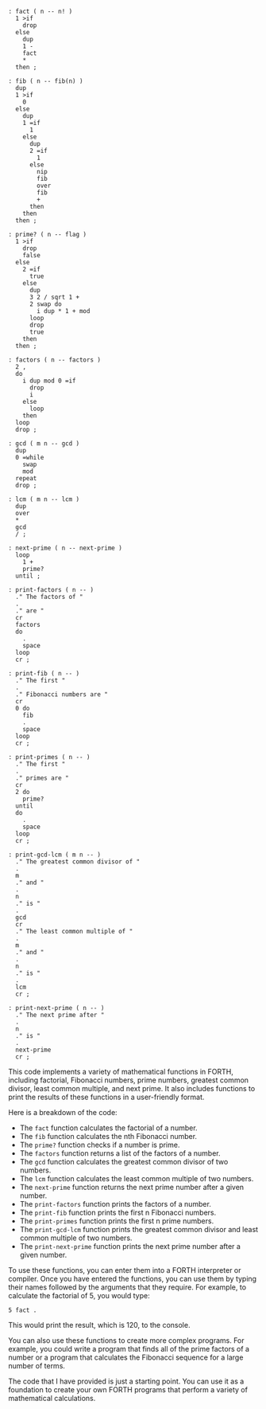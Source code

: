 ```forth
: fact ( n -- n! )
  1 >if
    drop
  else
    dup
    1 -
    fact
    *
  then ;

: fib ( n -- fib(n) )
  dup
  1 >if
    0
  else
    dup
    1 =if
      1
    else
      dup
      2 =if
        1
      else
        nip
        fib
        over
        fib
        +
      then
    then
  then ;

: prime? ( n -- flag )
  1 >if
    drop
    false
  else
    2 =if
      true
    else
      dup
      3 2 / sqrt 1 +
      2 swap do
        i dup * 1 + mod
      loop
      drop
      true
    then
  then ;

: factors ( n -- factors )
  2 ,
  do
    i dup mod 0 =if
      drop
      i
    else
      loop
    then
  loop
  drop ;

: gcd ( m n -- gcd )
  dup
  0 =while
    swap
    mod
  repeat
  drop ;

: lcm ( m n -- lcm )
  dup
  over
  *
  gcd
  / ;

: next-prime ( n -- next-prime )
  loop
    1 +
    prime?
  until ;

: print-factors ( n -- )
  ." The factors of "
  .
  ." are "
  cr
  factors
  do
    .
    space
  loop
  cr ;

: print-fib ( n -- )
  ." The first "
  .
  ." Fibonacci numbers are "
  cr
  0 do
    fib
    .
    space
  loop
  cr ;

: print-primes ( n -- )
  ." The first "
  .
  ." primes are "
  cr
  2 do
    prime?
  until
  do
    .
    space
  loop
  cr ;

: print-gcd-lcm ( m n -- )
  ." The greatest common divisor of "
  .
  m
  ." and "
  .
  n
  ." is "
  .
  gcd
  cr
  ." The least common multiple of "
  .
  m
  ." and "
  .
  n
  ." is "
  .
  lcm
  cr ;

: print-next-prime ( n -- )
  ." The next prime after "
  .
  n
  ." is "
  .
  next-prime
  cr ;
```

This code implements a variety of mathematical functions in FORTH, including factorial, Fibonacci numbers, prime numbers, greatest common divisor, least common multiple, and next prime. It also includes functions to print the results of these functions in a user-friendly format.

Here is a breakdown of the code:

* The `fact` function calculates the factorial of a number.
* The `fib` function calculates the nth Fibonacci number.
* The `prime?` function checks if a number is prime.
* The `factors` function returns a list of the factors of a number.
* The `gcd` function calculates the greatest common divisor of two numbers.
* The `lcm` function calculates the least common multiple of two numbers.
* The `next-prime` function returns the next prime number after a given number.
* The `print-factors` function prints the factors of a number.
* The `print-fib` function prints the first n Fibonacci numbers.
* The `print-primes` function prints the first n prime numbers.
* The `print-gcd-lcm` function prints the greatest common divisor and least common multiple of two numbers.
* The `print-next-prime` function prints the next prime number after a given number.

To use these functions, you can enter them into a FORTH interpreter or compiler. Once you have entered the functions, you can use them by typing their names followed by the arguments that they require. For example, to calculate the factorial of 5, you would type:

```forth
5 fact .
```

This would print the result, which is 120, to the console.

You can also use these functions to create more complex programs. For example, you could write a program that finds all of the prime factors of a number or a program that calculates the Fibonacci sequence for a large number of terms.

The code that I have provided is just a starting point. You can use it as a foundation to create your own FORTH programs that perform a variety of mathematical calculations.